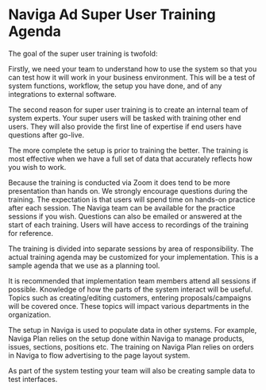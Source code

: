 # Naviga Ad Super User Training Agenda

The goal of the super user training is twofold:

Firstly, we need your team to understand how to use the system so that you can test how it will work in your business environment. This will be a test of system functions, workflow, the setup you have done, and of any integrations to external software.

The second reason for super user training is to create an internal team of system experts. Your super users will be tasked with training other end users. They will also provide the first line of expertise if end users have questions after go-live.

The more complete the setup is prior to training the better. The training is most effective when we have a full set of data that accurately reflects how you wish to work.

Because the training is conducted via Zoom it does tend to be more presentation than hands on. We strongly encourage questions during the training. The expectation is that users will spend time on hands-on practice after each session. The Naviga team can be available for the practice sessions if you wish. Questions can also be emailed or answered at the start of each training. Users will have access to recordings of the training for reference.

The training is divided into separate sessions by area of responsibility. The actual training agenda may be customized for your implementation. This is a sample agenda that we use as a planning tool.

It is recommended that implementation team members attend all sessions if possible. Knowledge of how the parts of the system interact will be useful. Topics such as creating/editing customers, entering proposals/campaigns will be covered once. These topics will impact various departments in the organization.

The setup in Naviga is used to populate data in other systems. For example, Naviga Plan relies on the setup done within Naviga to manage products, issues, sections, positions etc. The training on Naviga Plan relies on orders in Naviga to flow advertising to the page layout system.

As part of the system testing your team will also be creating sample data to test interfaces.
